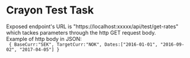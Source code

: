 # Crayon Test Task
Exposed endpoint's URL is "https://localhost:xxxxx/api/test/get-rates" which tackes parameters through the http GET request body.  <br/>Example of http body in JSON:
<br/> ```
{
	BaseCurr:"SEK",
	TargetCurr:"NOK",
	Dates:["2016-01-01", "2016-09-02", "2017-04-05"]
}```
